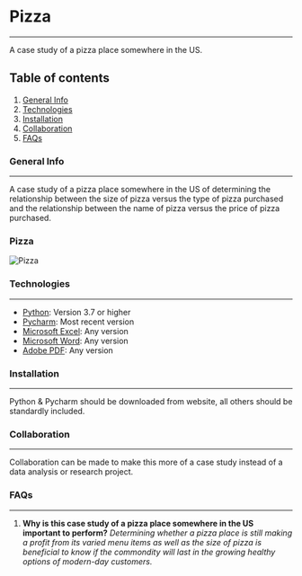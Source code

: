 # Pizza
***
A case study of a pizza place somewhere in the US.
## Table of contents
1. [General Info](#general-info)
2. [Technologies](#technologies)
3. [Installation](#installation)
4. [Collaboration](#collaboration)
5. [FAQs](#faqs)
### General Info
***
A case study of a pizza place somewhere in the US of determining the relationship between the size of pizza versus the type of pizza purchased and the relationship between the name of pizza versus the price of pizza purchased.
### Pizza
![Pizza](https://www.pngitem.com/pimgs/m/110-1103272_clipart-of-pizza-if-and-breathing-triangle-pizza.png)
### Technologies
***
* [Python](https://www.python.org/): Version 3.7 or higher
* [Pycharm](https://www.jetbrains.com/pycharm/): Most recent version
* [Microsoft Excel](https://www.microsoft.com/en-us/): Any version
* [Microsoft Word](https://www.microsoft.com/en-us/): Any version
* [Adobe PDF](https://acrobat.adobe.com/us/en/acrobat/pdf-reader.html): Any version
### Installation
***
Python & Pycharm should be downloaded from website, all others should be standardly included.
### Collaboration
***
Collaboration can be made to make this more of a case study instead of a data analysis or research project.
### FAQs
***
1. **Why is this case study of a pizza place somewhere in the US important to perform?**
_Determining whether a pizza place is still making a profit from its varied menu items as well as the size of pizza is beneficial to know if the commondity will last in the growing healthy options of modern-day customers._

